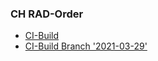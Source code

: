 ### CH RAD-Order
* [CI-Build](http://build.fhir.org/ig/hl7ch/ch-rad-order)
* [CI-Build Branch '2021-03-29'](http://build.fhir.org/ig/hl7ch/ch-rad-order/branches/2021-03-29/index.html)